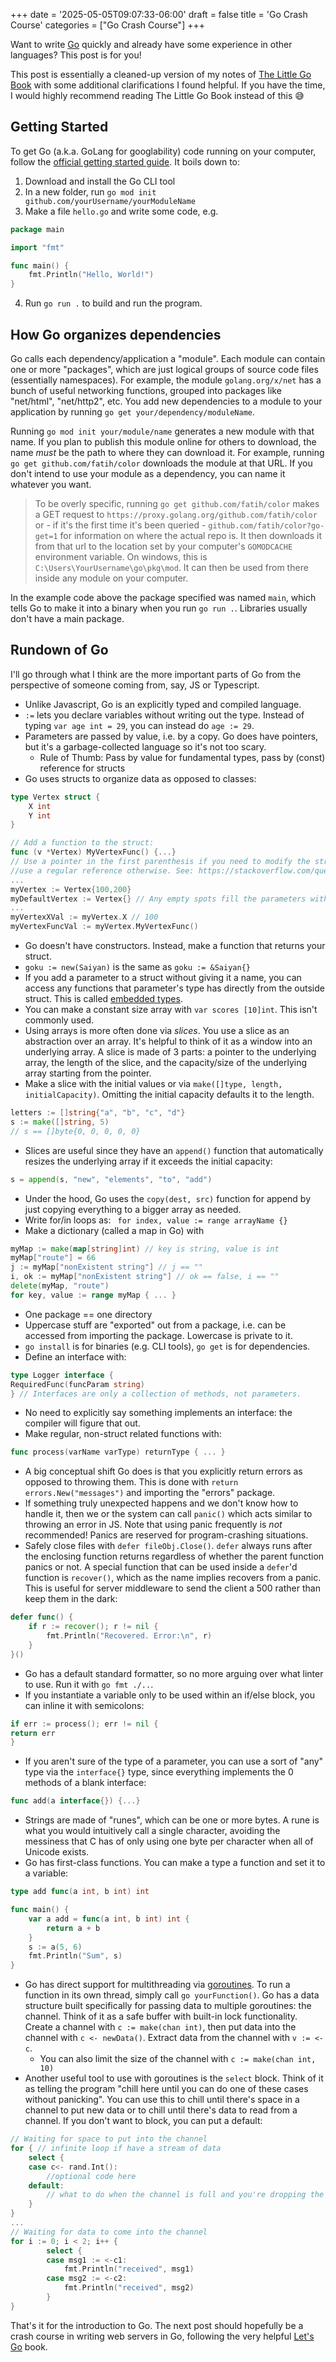 +++
date = '2025-05-05T09:07:33-06:00'
draft = false
title = 'Go Crash Course'
categories = ["Go Crash Course"]
+++

Want to write [Go](https://go.dev/) quickly and already have some experience in other languages? This post is for you!

This post is essentially a cleaned-up version of my notes of [The Little Go Book](https://www.openmymind.net/The-Little-Go-Book/) with some additional clarifications I found helpful. If you have the time, I would highly recommend reading The Little Go Book instead of this 😅
## Getting Started

To get Go (a.k.a. GoLang for googlability) code running on your computer, follow the [official getting started guide](https://go.dev/doc/tutorial/getting-started). It boils down to:

1. Download and install the Go CLI tool
2. In a new folder, run `go mod init github.com/yourUsername/yourModuleName`
3. Make a file `hello.go` and write some code, e.g.
```go
package main

import "fmt"

func main() {
    fmt.Println("Hello, World!")
}
```
4. Run `go run .` to build and run the program.

## How Go organizes dependencies

Go calls each dependency/application a "module". Each module can contain one or more "packages", which are just logical groups of source code files (essentially namespaces). For example, the module `golang.org/x/net` has a bunch of useful networking functions, grouped into packages like "net/html", "net/http2", etc. You add new dependencies to a module to your application by running `go get your/dependency/moduleName`.

Running `go mod init your/module/name` generates a new module with that name. If you plan to publish this module online for others to download, the name *must* be the path to where they can download it. For example, running `go get github.com/fatih/color` downloads the module at that URL. If you don't intend to use your module as a dependency, you can name it whatever you want. 

> To be overly specific, running `go get github.com/fatih/color` makes a GET request to `https://proxy.golang.org/github.com/fatih/color` or - if it's the first time it's been queried - `github.com/fatih/color?go-get=1` for information on where the actual repo is. It then downloads it from that url to the location set by your computer's `GOMODCACHE` environment variable. On windows, this is `C:\Users\YourUsername\go\pkg\mod`. It can then be used from there inside any module on your computer.

In the example code above the package specified was named `main`, which tells Go to make it into a binary when you run `go run .`. Libraries usually don't have a main package.

## Rundown of Go

I'll go through what I think are the more important parts of Go from the perspective of someone coming from, say, JS or Typescript.

- Unlike Javascript, Go is an explicitly typed and compiled language. 
- `:=` lets you declare variables without writing out the type. Instead of typing `var age int = 29`, you can instead do `age := 29`.
- Parameters are passed by value, i.e. by a copy. Go does have pointers, but it's a garbage-collected language so it's not too scary.
	- Rule of Thumb: Pass by value for fundamental types, pass by (const) reference for structs
- Go uses structs to organize data as opposed to classes:
```go
type Vertex struct {
	X int
	Y int
}

// Add a function to the struct:
func (v *Vertex) MyVertexFunc() {...}
// Use a pointer in the first parenthesis if you need to modify the struct,
//use a regular reference otherwise. See: https://stackoverflow.com/questions/25382073/defining-golang-struct-function-using-pointer-or-not
...
myVertex := Vertex{100,200}
myDefaultVertex := Vertex{} // Any empty spots fill the parameters with the default, in this case, 0s.
...
myVertexXVal := myVertex.X // 100
myVertexFuncVal := myVertex.MyVertexFunc()

```
- Go doesn't have constructors. Instead, make a function that returns your struct.
- `goku := new(Saiyan)` is the same as `goku := &Saiyan{}`
- If you add a parameter to a struct without giving it a name, you can access any functions that parameter's type has directly from the outside struct. This is called [embedded types](https://gobyexample.com/struct-embedding).
- You can make a constant size array with `var scores [10]int`. This isn't commonly used.
- Using arrays is more often done via *slices*. You use a slice as an abstraction over an array. It's helpful to think of it as a window into an underlying array. A slice is made of 3 parts: a pointer to the underlying array, the length of the slice, and the capacity/size of the underlying array starting from the pointer. 
- Make a slice with the initial values or via `make([]type, length, initialCapacity)`. Omitting the initial capacity defaults it to the length.
```go
letters := []string{"a", "b", "c", "d"}
s := make([]string, 5)
// s == []byte{0, 0, 0, 0, 0}
```
- Slices are useful since they have an `append()` function that automatically resizes the underlying array if it exceeds the initial capacity:
```go
s = append(s, "new", "elements", "to", "add")
```
- Under the hood, Go uses the `copy(dest, src)` function for append by just copying everything to a bigger array as needed.
- Write for/in loops as: ` for index, value := range arrayName {}`
- Make a dictionary (called a map in Go) with 
```go
myMap := make(map[string]int) // key is string, value is int
myMap["route"] = 66
j := myMap["nonExistent string"] // j == ""
i, ok := myMap["nonExistent string"] // ok == false, i == ""
delete(myMap, "route")
for key, value := range myMap { ... }
```
 - One package == one directory
 - Uppercase stuff are "exported" out from a package, i.e. can be accessed from importing the package. Lowercase is private to it.
 - `go install` is for binaries (e.g. CLI tools), `go get` is for dependencies.
 - Define an interface with:
```go
type Logger interface {
RequiredFunc(funcParam string)
} // Interfaces are only a collection of methods, not parameters.
```
 - No need to explicitly say something implements an interface: the compiler will figure that out.
 - Make regular, non-struct related functions with:
 ```go
 func process(varName varType) returnType { ... }
```
 - A big conceptual shift Go does is that you explicitly return errors as opposed to throwing them. This is done with `return errors.New("messages")` and importing the "errors" package.
 - If something truly unexpected happens and we don't know how to handle it, then we or the system can call `panic()` which acts similar to throwing an error in JS. Note that using panic frequently is *not* recommended! Panics are reserved for program-crashing situations.
 - Safely close files with `defer fileObj.Close()`. `defer` always runs after the enclosing function returns regardless of whether the parent function panics or not. A special function that can be used inside a `defer`'d function is `recover()`, which as the name implies recovers from a panic. This is useful for server middleware to send the client a 500 rather than keep them in the dark:
```go
defer func() {
	if r := recover(); r != nil {
		fmt.Println("Recovered. Error:\n", r)
	}
}()
```
 - Go has a default standard formatter, so no more arguing over what linter to use. Run it with `go fmt ./..`.
 - If you instantiate a variable only to be used within an if/else block, you can inline it with semicolons:
```go
if err := process(); err != nil {
return err
}
```
 - If you aren't sure of the type of a parameter, you can use a sort of "any" type via the `interface{}` type, since everything implements the 0 methods of a blank interface:
```go
func add(a interface{}) {...}
```
 - Strings are made of "runes", which can be one or more bytes. A rune is what you would intuitively call a single character, avoiding the messiness that C has of only using one byte per character when all of Unicode exists.
 - Go has first-class functions. You can make a type a function and set it to a variable:
```go
type add func(a int, b int) int

func main() {
	var a add = func(a int, b int) int {
		return a + b
	}
	s := a(5, 6)
	fmt.Println("Sum", s)
}
```
 - Go has direct support for multithreading via [goroutines](https://go.dev/tour/concurrency/1). To run a function in its own thread, simply call `go yourFunction()`. Go has a data structure built specifically for passing data to multiple goroutines: the channel. Think of it as a safe buffer with built-in lock functionality. Create a channel with `c := make(chan int)`, then put data into the channel with `c <- newData()`. Extract data from the channel with `v := <-c`. 
	 - You can also limit the size of the channel with `c := make(chan int, 10)`
- Another useful tool to use with goroutines is the `select` block. Think of it as telling the program "chill here until you can do one of these cases without panicking". You can use this to chill until there's space in a channel to put new data or to chill until there's data to read from a channel. If you don't want to block, you can put a default:
```go
// Waiting for space to put into the channel
for { // infinite loop if have a stream of data
	select {
	case c<- rand.Int():
		//optional code here
	default:
		// what to do when the channel is full and you're dropping the data. If no default is given, select blocks the main thread.
	}
}
...
// Waiting for data to come into the channel
for i := 0; i < 2; i++ {
        select {
        case msg1 := <-c1:
            fmt.Println("received", msg1)
        case msg2 := <-c2:
            fmt.Println("received", msg2)
        }
}
```

That's it for the introduction to Go. The next post should hopefully be a crash course in writing web servers in Go, following the very helpful [Let's Go](https://lets-go.alexedwards.net/) book.